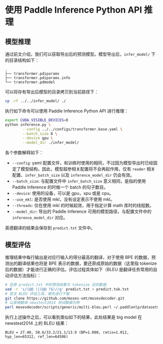 # 使用 Paddle Inference Python API 推理

## 模型推理

通过前文介绍，我们可以获取导出后的预测模型。模型导出后，`infer_model/` 下的目录结构如下：

``` text
.
├── transformer.pdiparams
├── transformer.pdiparams.info
└── transformer.pdmodel
```

可以将存有导出后模型的目录拷贝到当前路径下：

``` sh
cp -rf ../../infer_model/ ./
```

执行如下命令可以使用 Paddle Inference Python API 进行推理：

``` sh
export CUDA_VISIBLE_DEVICES=0
python inference.py \
        --config ../../configs/transformer.base.yaml \
        --batch_size 8 \
        --device gpu \
        --model_dir ./infer_model/
```

各个参数解释如下：
* `--config`: yaml 配置文件，和训练时使用的相同，不过因为模型导出时已经固定了模型结构，因此，模型超参相关配置将不会再起作用，仅有 `reader` 相关配置、`infer_batch_size` 以及 `inference_model_dir` 仍会有效。
* `--batch_size`: 与配置文件中 `infer_batch_size` 意义相同，是指的使用 Paddle Inference 的时候一个 batch 的句子数目。
* `--device`: 使用的设备，可以是 gpu，xpu 或是 cpu。
* `--use_mkl`: 是否使用 mkl，没有设定表示不使用 mkl。
* `--threads`: 仅在使用 mkl 的时候起效，用于指定计算 math 库时的线程数。
* `--model_dir`: 导出的 Paddle Inference 可用的模型路径，与配置文件中的 `inference_model_dir` 对应。

英德翻译的结果会保存到 `predict.txt` 文件中。

## 模型评估

推理结果中每行输出是对应行输入的得分最高的翻译，对于使用 BPE 的数据，预测出的翻译结果也将是 BPE 表示的数据，要还原成原始的数据（这里指 tokenize 后的数据）才能进行正确的评估。评估过程具体如下（BLEU 是翻译任务常用的自动评估方法指标）：

``` sh
# 还原 predict.txt 中的预测结果为 tokenize 后的数据
sed -r 's/(@@ )|(@@ ?$)//g' predict.txt > predict.tok.txt
# 若无 BLEU 评估工具，需先进行下载
git clone https://github.com/moses-smt/mosesdecoder.git
# 以英德翻译 newstest2014 测试数据为例
perl mosesdecoder/scripts/generic/multi-bleu.perl ~/.paddlenlp/datasets/WMT14ende/WMT14.en-de/wmt14_ende_data/newstest2014.tok.de < predict.tok.txt
```

执行上述操作之后，可以看到类似如下的结果，此处结果是 big model 在 newstest2014 上的 BLEU 结果：
```
BLEU = 27.48, 58.6/33.2/21.1/13.9 (BP=1.000, ratio=1.012, hyp_len=65312, ref_len=64506)
```
